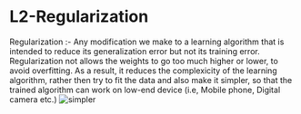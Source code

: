 # L2-Regularization

Regularization :- Any modification we make to a learning algorithm that is intended to reduce its generalization error but not its training error. Regularization not allows the weights to go too much higher or lower, to avoid overfitting. As a result, it reduces the complexicity of the learning algorithm, rather then try to fit the  data and also make it simpler, so that the trained algorithm can work on low-end device (i.e, Mobile phone, Digital camera etc.)
![simpler](https://user-images.githubusercontent.com/68110323/212059129-d5b31442-1945-4fd9-8386-8210b22cd61b.png)
